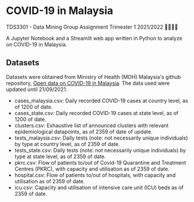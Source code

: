 # COVID-19 in Malaysia
TDS3301 - Data Mining Group Assignment Trimester 1 2021/2022 👨‍💻👩‍💻

A Jupyter Notebook and a Streamlit web app written in Python to analyze on COVID-19 in Malaysia.

## Datasets
Datasets were obtained from Ministry of Health (MOH) Malaysia's github repository, [Open data on COVID-19 in Malaysia](https://github.com/MoH-Malaysia/covid19-public). The data used were updated until 21/09/2021.
* cases_malaysia.csv: Daily recorded COVID-19 cases at country level, as of 1200 of date.
* cases_state.csv: Daily recorded COVID-19 cases at state level, as of 1200 of date.
* clusters.csv: Exhaustive list of announced clusters with relevant epidemiological datapoints, as of 2359 of date of update.
* tests_malaysia.csv: Daily tests (note: not necessarily unique individuals) by type at country level, as of 2359 of date.
* tests_state.csv: Daily tests (note: not necessarily unique individuals) by type at state level, as of 2359 of date.
* pkrc.csv: Flow of patients to/out of Covid-19 Quarantine and Treatment Centres (PKRC), with capacity and utilisation as of 2359 of date.
* hospital.csv: Flow of patients to/out of hospitals, with capacity and utilisation as of 2359 of date.
* icu.csv: Capacity and utilisation of intensive care unit (ICU) beds as of 2359 of date.
